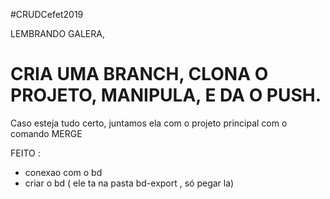 #CRUDCefet2019

LEMBRANDO GALERA, <h1>CRIA UMA BRANCH, CLONA O PROJETO,  MANIPULA, E DA O PUSH. </h1> Caso esteja tudo certo, juntamos ela com o projeto principal com o comando MERGE

FEITO :

- conexao com o bd
- criar o bd ( ele ta na pasta bd-export , só pegar la)

